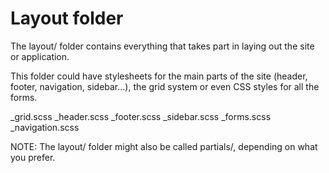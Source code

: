# Layout folder

The layout/ folder contains everything that takes part in laying out the site or application.

This folder could have stylesheets for the main parts of the site (header, footer, navigation, sidebar…), the grid system or even CSS styles for all the forms.

_grid.scss
_header.scss
_footer.scss
_sidebar.scss
_forms.scss
_navigation.scss


NOTE: The layout/ folder might also be called partials/, depending on what you prefer.
